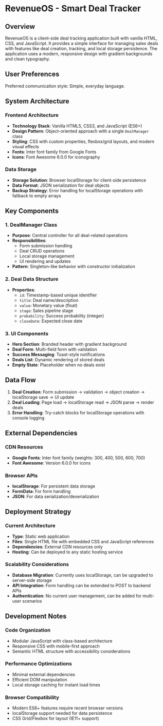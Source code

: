 # RevenueOS - Smart Deal Tracker

## Overview

RevenueOS is a client-side deal tracking application built with vanilla HTML, CSS, and JavaScript. It provides a simple interface for managing sales deals with features like deal creation, tracking, and local storage persistence. The application uses a modern, responsive design with gradient backgrounds and clean typography.

## User Preferences

Preferred communication style: Simple, everyday language.

## System Architecture

### Frontend Architecture
- **Technology Stack**: Vanilla HTML5, CSS3, and JavaScript (ES6+)
- **Design Pattern**: Object-oriented approach with a single `DealManager` class
- **Styling**: CSS with custom properties, flexbox/grid layouts, and modern visual effects
- **Fonts**: Inter font family from Google Fonts
- **Icons**: Font Awesome 6.0.0 for iconography

### Data Storage
- **Storage Solution**: Browser localStorage for client-side persistence
- **Data Format**: JSON serialization for deal objects
- **Backup Strategy**: Error handling for localStorage operations with fallback to empty arrays

## Key Components

### 1. DealManager Class
- **Purpose**: Central controller for all deal-related operations
- **Responsibilities**: 
  - Form submission handling
  - Deal CRUD operations
  - Local storage management
  - UI rendering and updates
- **Pattern**: Singleton-like behavior with constructor initialization

### 2. Deal Data Structure
- **Properties**: 
  - `id`: Timestamp-based unique identifier
  - `title`: Deal name/description
  - `value`: Monetary value (float)
  - `stage`: Sales pipeline stage
  - `probability`: Success probability (integer)
  - `closeDate`: Expected close date

### 3. UI Components
- **Hero Section**: Branded header with gradient background
- **Deal Form**: Multi-field form with validation
- **Success Messaging**: Toast-style notifications
- **Deals List**: Dynamic rendering of stored deals
- **Empty State**: Placeholder when no deals exist

## Data Flow

1. **Deal Creation**: Form submission → validation → object creation → localStorage save → UI update
2. **Deal Loading**: Page load → localStorage read → JSON parse → render deals
3. **Error Handling**: Try-catch blocks for localStorage operations with console logging

## External Dependencies

### CDN Resources
- **Google Fonts**: Inter font family (weights: 300, 400, 500, 600, 700)
- **Font Awesome**: Version 6.0.0 for icons

### Browser APIs
- **localStorage**: For persistent data storage
- **FormData**: For form handling
- **JSON**: For data serialization/deserialization

## Deployment Strategy

### Current Architecture
- **Type**: Static web application
- **Files**: Single HTML file with embedded CSS and JavaScript references
- **Dependencies**: External CDN resources only
- **Hosting**: Can be deployed to any static hosting service

### Scalability Considerations
- **Database Migration**: Currently uses localStorage, can be upgraded to server-side storage
- **API Integration**: Form handling can be extended to POST to backend APIs
- **Authentication**: No current user management, can be added for multi-user scenarios

## Development Notes

### Code Organization
- Modular JavaScript with class-based architecture
- Responsive CSS with mobile-first approach
- Semantic HTML structure with accessibility considerations

### Performance Optimizations
- Minimal external dependencies
- Efficient DOM manipulation
- Local storage caching for instant load times

### Browser Compatibility
- Modern ES6+ features require recent browser versions
- localStorage support needed for data persistence
- CSS Grid/Flexbox for layout (IE11+ support)
